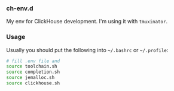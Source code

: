 ### ch-env.d

My env for ClickHouse development.
I'm using it with `tmuxinator`.

### Usage

Usually you should put the following into `~/.bashrc` or `~/.profile`:

```bash
# fill .env file and
source toolchain.sh
source completion.sh
source jemalloc.sh
source clickhouse.sh
```
